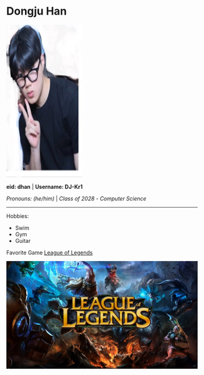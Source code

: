 # Dongju Han

<img src="IMG_0023.jpg" width=200 height=400>

**eid: dhan** |
**Username: DJ-Kr1**

*Pronouns: (he/him)* |
*Class of 2028* -
*Computer Science*

---

Hobbies:
- Swim
- Gym
- Guitar
  
Favorite Game [League of Legends](https://www.leagueoflegends.com)

![Picture of Favorite Game](league-of-legends-pc-game-cover.jpg)
